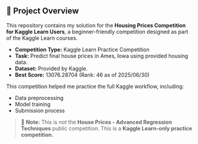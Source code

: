 ## 📂 Project Overview

This repository contains my solution for the **Housing Prices Competition for Kaggle Learn Users**, a beginner-friendly competition designed as part of the Kaggle Learn courses.

- **Competition Type:** Kaggle Learn Practice Competition
- **Task:** Predict final house prices in Ames, Iowa using provided housing data.
- **Dataset:** Provided by Kaggle.
- **Best Score:** 13076.28704 (Rank: 46 as of 2025/06/30)

This competition helped me practice the full Kaggle workflow, including:
- Data preprocessing
- Model training
- Submission process

> 📌 **Note:** This is *not* the **House Prices - Advanced Regression Techniques** public competition. This is a **Kaggle Learn-only practice competition.**
